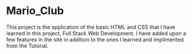 # Mario_Club
This project is the application of the basic HTML and CSS that I have learned in this project, Full Stack Web Development. I have added upon a few features in the site in addition to the ones I learned and implimented from the Tutorial.

